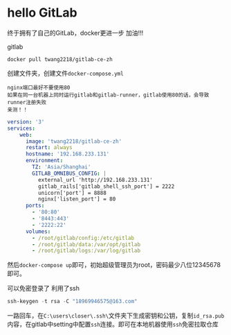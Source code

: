 # hello GitLab



终于拥有了自己的GitLab，docker更进一步 加油!!!



gitlab 

```shell
docker pull twang2218/gitlab-ce-zh
```

创建文件夹，创建文件`docker-compose.yml`

```shell
nginx端口最好不要使用80
如果在同一台机器上同时运行gitlab和gitlab-runner，gitlab使用80的话，会导致runner注册失败
亲测！！
```



```yml
version: '3'
services:
    web:
      image: 'twang2218/gitlab-ce-zh'
      restart: always
      hostname: '192.168.233.131'
      environment:
        TZ: 'Asia/Shanghai'
        GITLAB_OMNIBUS_CONFIG: |
          external_url 'http://192.168.233.131'
          gitlab_rails['gitlab_shell_ssh_port'] = 2222
          unicorn['port'] = 8888
          nginx['listen_port'] = 80
      ports:
        - '80:80'
        - '8443:443'
        - '2222:22'
      volumes:
        - /root/gitlab/config:/etc/gitlab
        - /root/gitlab/data:/var/opt/gitlab
        - /root/gitlab/logs:/var/log/gitlab

```

然后`docker-compose up`即可，初始超级管理员为root，密码最少八位12345678即可。



可以免密登录了 利用了ssh

```powershell
ssh-keygen -t rsa -C "18969946575@163.com"
```

一路回车，在`C:\users\closer\.ssh\`文件夹下生成密钥和公钥，复制`id_rsa.pub`内容，在gitlab中setting中配置`ssh`连接。即可在本地机器使用`ssh`免密拉取仓库

